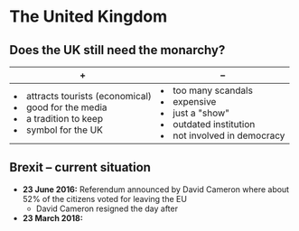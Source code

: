 # The United Kingdom

## Does the UK still need the monarchy?

| + | – |
| --- | --- |
| <li>attracts tourists (economical)</li><li>good for the media</li><li>a tradition to keep</li><li>symbol for the UK</li> | <li>too many scandals</li><li>expensive</li><li>just a "show"</li><li>outdated institution</li><li>not involved in democracy</li> |

## Brexit – current situation

- **23 June 2016:** Referendum announced by David Cameron where about 52% of the citizens voted for leaving the EU
	- David Cameron resigned the day after
- **23 March 2018:** 
<!--stackedit_data:
eyJoaXN0b3J5IjpbLTUwOTYxNTk3Myw3NDI0NTk5MzEsNzk1Mj
I0MDk3LC04NDI4MTQ2ODVdfQ==
-->